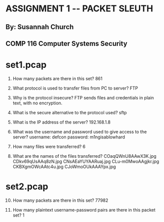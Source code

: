 ASSIGNMENT 1 -- PACKET SLEUTH
=============================
By: Susannah Church
-------------------
COMP 116 Computer Systems Security
----------------------------------

set1.pcap
=========
1. How many packets are there in this set?
861 

2. What protocol is used to transfer files from PC to server?
FTP

3. Why is the protocol insecure?
FTP sends files and credentials in plain text, with no encryption.

4. What is the secure alternative to the protocol used?
sftp

5. What is the IP address of the server?
192.168.1.8

6. What was the username and password used to give access to the server?
username: defcon
password: m1ngisablowhard

7. How many files were transferred?
6

8. What are the names of the files transferred?
COaqQWnU8AAwX3K.jpg
CDkv69qUsAAq8zN.jpg
CNsAEaYUYAARuaj.jpg
CLu-m0MwoAAgjkr.jpg
CKBXgmOWcAAtc4u.jpg
CJoWmoOUkAAAYpx.jpg

set2.pcap
=========
10. How many packets are there in this set?
77982

11. How many plaintext username-password pairs are there in this packet
set?
1

